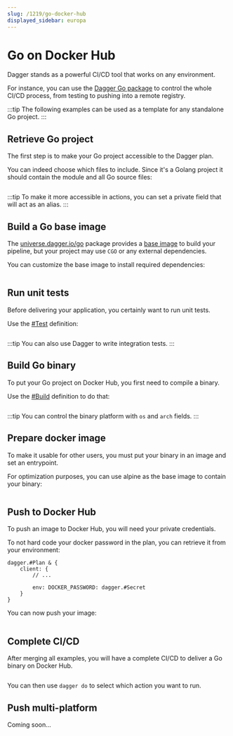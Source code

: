 ```yaml
---
slug: /1219/go-docker-hub
displayed_sidebar: europa
---
```


# Go on Docker Hub

Dagger stands as a powerful CI/CD tool that works on any environment.

For instance, you can use the [Dagger Go package](https://github.com/dagger/dagger/tree/main/pkg/universe.dagger.io/go)
to control the whole CI/CD process, from testing to pushing into a remote registry.

:::tip
The following examples can be used as a template for any standalone Go project.
:::

## Retrieve Go project

The first step is to make your Go project accessible to the Dagger plan.

You can indeed choose which files to include. Since it's a Golang project
it should contain the module and all Go source files:

```cue file=../tests/use-cases/ci-cd-for-go-project/retrieve-go-project/dagger.cue
```

:::tip
To make it more accessible in actions, you can set a private field that will
act as an alias.
:::

## Build a Go base image

The [universe.dagger.io/go](https://github.com/dagger/dagger/tree/main/pkg/universe.dagger.io/go)
package provides a [base image](https://github.com/dagger/dagger/blob/main/pkg/universe.dagger.io/go/image.cue)
to build your pipeline, but your project may use `CGO` or any external dependencies.

You can customize the base image to install required dependencies:

```cue file=../tests/use-cases/ci-cd-for-go-project/base.cue.fragment
```

## Run unit tests

Before delivering your application, you certainly want to run unit tests.

Use the [#Test](https://github.com/dagger/dagger/blob/main/pkg/universe.dagger.io/go/test.cue)
definition:

```cue file=../tests/use-cases/ci-cd-for-go-project/test.cue.fragment
```

<!-- FIXME(TomChv): we should write a bunch of documentation about TDD with dagger -->
:::tip
You can also use Dagger to write integration tests.
:::

## Build Go binary

To put your Go project on Docker Hub, you first need to compile a binary.

Use the [#Build](https://github.com/dagger/dagger/blob/main/pkg/universe.dagger.io/go/build.cue)
definition to do that:

```cue file=../tests/use-cases/ci-cd-for-go-project/build.cue.fragment
```

:::tip
You can control the binary platform with `os` and `arch` fields.
:::

## Prepare docker image

To make it usable for other users, you must put your binary in an image and set an entrypoint.

For optimization purposes, you can use alpine as the base image to contain your binary:

```cue file=../tests/use-cases/ci-cd-for-go-project/image.cue.fragment
```

## Push to Docker Hub

To push an image to Docker Hub, you will need your private credentials.

To not hard code your docker password in the plan, you can retrieve it
from your environment:

```cue
dagger.#Plan & {
    client: {
        // ...

        env: DOCKER_PASSWORD: dagger.#Secret
    }
}
```

You can now push your image:

```cue file=../tests/use-cases/ci-cd-for-go-project/push.cue.fragment
```

## Complete CI/CD

After merging all examples, you will have a complete CI/CD to deliver a Go
binary on Docker Hub.

```cue file=../tests/use-cases/ci-cd-for-go-project/complete-ci-cd/dagger.cue
```

You can then use `dagger do` to select which action you want to run.

## Push multi-platform

Coming soon...
